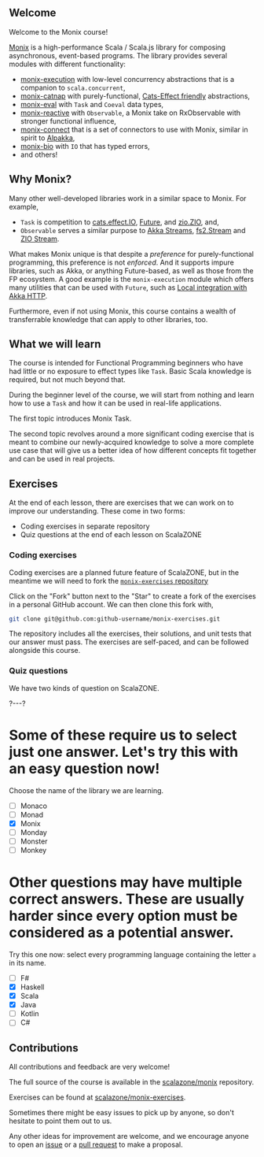 ## Welcome

Welcome to the Monix course!

[Monix](https://monix.io/) is a high-performance Scala / Scala.js library for composing asynchronous, event-based programs.
The library provides several modules with different functionality:

- [monix-execution](https://monix.io/api/current/monix/execution/index.html) with low-level concurrency abstractions that is a companion to `scala.concurrent`,
- [monix-catnap](https://monix.io/api/current/monix/catnap/index.html) with purely-functional, [Cats-Effect friendly](https://github.com/typelevel/cats-effect) abstractions,
- [monix-eval](https://monix.io/api/current/monix/eval/index.html) with `Task` and `Coeval` data types,
- [monix-reactive](https://monix.io/api/current/monix/reactive/index.html) with `Observable`, a Monix take on RxObservable with stronger functional influence,
- [monix-connect](https://connect.monix.io/) that is a set of connectors to use with Monix, similar in spirit to [Alpakka](https://doc.akka.io/docs/alpakka/current/),
- [monix-bio](https://bio.monix.io/docs/introduction) with `IO` that has typed errors,
- and others!

## Why Monix?

Many other well-developed libraries work in a similar space to Monix. For example,
- `Task` is competition to [cats.effect.IO](https://github.com/typelevel/cats-effect), [Future](https://docs.scala-lang.org/overviews/core/futures.html), and [zio.ZIO](https://zio.dev/), and,
- `Observable` serves a similar purpose to [Akka Streams](https://doc.akka.io/docs/akka/current/stream/index.html), [fs2.Stream](https://fs2.io/#/) and [ZIO Stream](https://zio.dev/docs/datatypes/datatypes_stream).

What makes Monix unique is that despite a _preference_ for purely-functional programming, this preference is not _enforced_. And it supports impure libraries, such as Akka, or anything Future-based, as well as those from the FP ecosystem.
A good example is the `monix-execution` module which offers many utilities that can be used with `Future`, such as [Local integration with Akka HTTP](https://monix.io/docs/current/execution/local.html#example-repository).

Furthermore, even if not using Monix, this course contains a wealth of transferrable knowledge that can apply to other libraries, too.

## What we will learn

The course is intended for Functional Programming beginners who have had little or no exposure to effect types like `Task`. Basic Scala knowledge is required, but not much beyond that.

During the beginner level of the course, we will start from nothing and learn how to use a `Task` and how it can be used in real-life applications.

The first topic introduces Monix Task.

The second topic revolves around a more significant coding exercise that is meant to combine our newly-acquired knowledge to solve a more complete use case that will give us a better idea of how different concepts fit together and can be used in real projects.

## Exercises

At the end of each lesson, there are exercises that we can work on to improve our understanding. These come in two forms:
- Coding exercises in separate repository
- Quiz questions at the end of each lesson on ScalaZONE

### Coding exercises

Coding exercises are a planned future feature of ScalaZONE, but in the meantime we will need to fork the [`monix-exercises` repository](https://github.com/scalazone/monix-exercises)

Click on the "Fork" button next to the "Star" to create a fork of the exercises in a personal GitHub account. We can then clone this fork with,
```sh
git clone git@github.com:github-username/monix-exercises.git
```

The repository includes all the exercises, their solutions, and unit tests that our answer must pass. The exercises are self-paced, and can be followed alongside this course.

### Quiz questions

We have two kinds of question on ScalaZONE.

?---?
# Some of these require us to select just one answer. Let's try this with an easy question now!

Choose the name of the library we are learning.

- [ ] Monaco
- [ ] Monad
- [X] Monix
- [ ] Monday
- [ ] Monster
- [ ] Monkey

# Other questions may have multiple correct answers. These are usually harder since every option must be considered as a potential answer.

Try this one now: select every programming language containing the letter `a` in its name.

* [ ] F#
* [X] Haskell
* [X] Scala
* [X] Java
* [ ] Kotlin
* [ ] C#

## Contributions

All contributions and feedback are very welcome!

The full source of the course is available in the [scalazone/monix](https://github.com/scalazone/monix) repository.

Exercises can be found at [scalazone/monix-exercises](https://github.com/scalazone/monix-exercises).

Sometimes there might be easy issues to pick up by anyone, so don't hesitate to point them out to us.

Any other ideas for improvement are welcome, and we encourage anyone to open an [issue](https://github.com/scalazone/monix/issues) or a [pull request](https://github.com/scalazone/monix/pulls) to make a proposal.